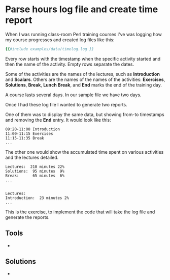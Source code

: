 # Parse hours log file and create time report


<slidecast file="beginner-perl/exercise-create-time-report" youtube="ICyJWvVAts4" />

When I was running class-room Perl training courses I've was logging how my course progresses and created
log files like this:

```ruby
{{#include examples/data/timelog.log }}
```

Every row starts with the timestamp when the specific activity started and then the name of the activity.
Empty rows separate the dates.

Some of the activities are the names of the lectures, such as <b>Introduction</b> and <b>Scalars</b>.
Others are the names of the names of the activities: <b>Exercises</b>, <b>Solutions</b>, <b>Break</b>, <b>Lunch Break</b>,
and <b>End</b> marks the end of the training day.

A course lasts several days. In our sample file we have two days.

Once I had these log file I wanted to generate two reports.

One of them was to display the same data, but showing from-to timestamps and removing the <b>End</b> entry.
It would look like this:

```
09:20-11:00 Introduction
11:00-11:15 Exercises
11:15-11:35 Break
...
```

The other one would show the accumulated time spent on various activities
and the lectures detailed.

```
Lectures:  210 minutes 22%
Solutions:  95 minutes  9%
Break:      65 minutes  6%
...


Lectures: 
Introduction:  23 minutes 2%
...
```

This is the exercise, to implement the code that will take the log file and generate the reports.


## Tools
* 

## Solutions

* 



